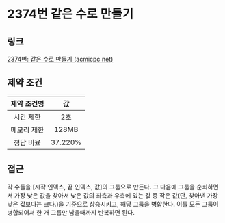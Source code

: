 # 2374번 같은 수로 만들기

## 링크

[2374번: 같은 수로 만들기 (acmicpc.net)](https://www.acmicpc.net/problem/2374)

## 제약 조건

| 제약 조건명 |   값    |
| :---------: | :-----: |
|  시간 제한  |   2초   |
| 메모리 제한 |  128MB  |
|  정답 비율  | 37.220% |

## 접근

각 수들을 [시작 인덱스, 끝 인덱스, 값]의 그룹으로 만든다. 그 다음에 그룹을 순회하면서 가장 낮은 값을 찾아서 낮은 값의 좌측과 우측에 있는 값 중 작은 값(단, 찾아낸 가장 낮은 값보다는 크다.)을 기준으로 상승시키고, 해당 그룹을 병합한다. 이를 모든 그룹이 병합되어서 한 개 그룹만 남을때까지 반복하면 된다.
